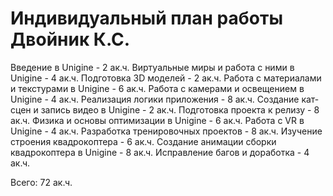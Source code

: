 # Индивидуальный план работы Двойник К.С.

Введение в Unigine - 2 ак.ч.
Виртуальные миры и работа с ними в Unigine - 4 ак.ч.
Подготовка 3D моделей - 2 ак.ч.
Работа с материалами и текстурами в Unigine - 6 ак.ч.
Работа с камерами и освещением в Unigine - 4 ак.ч.
Реализация логики приложения - 8 ак.ч.
Создание кат-сцен и запись видео в Unigine - 2 ак.ч.
Подготовка проекта к релизу - 8 ак.ч.
Физика и основы оптимизации в Unigine - 6 ак.ч.
Работа с VR в Unigine - 4 ак.ч.
Разработка тренировочных проектов - 8 ак.ч.
Изучение строения квадрокоптера - 6 ак.ч.
Создание анимации сборки квадрокоптера в Unigine - 8 ак.ч.
Исправление багов и доработка - 4 ак.ч.

Всего: 72 ак.ч.